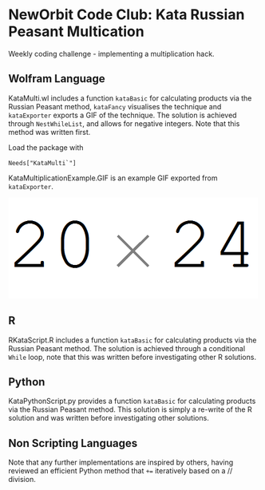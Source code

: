 # NewOrbit Code Club: Kata Russian Peasant Multication
Weekly coding challenge - implementing a multiplication hack.

## Wolfram Language

KataMulti.wl includes a function `kataBasic` for calculating products via the Russian Peasant method, `kataFancy` visualises the technique and `kataExporter` exports a GIF of the technique. The solution is achieved through `NestWhileList`, and allows for negative integers. Note that this method was written first.

Load the package with

```
Needs["KataMulti`"]
```

KataMultiplicationExample.GIF is an example GIF exported from `kataExporter`.

![Kata GIF](https://raw.githubusercontent.com/martinjhnhadley/Kata-RussianPeasantMulti/master/KataMultiplicationExample.gif)

## R

RKataScript.R includes a function `kataBasic` for calculating products via the Russian Peasant method. The solution is achieved through a conditional `While` loop, note that this was written before investigating other R solutions.

## Python

KataPythonScript.py provides a function `kataBasic` for calculating products via the Russian Peasant method. This solution is simply a re-write of the R solution and was written before investigating other solutions.

## Non Scripting Languages

Note that any further implementations are inspired by others, having reviewed an efficient Python method that `+=` iteratively based on a // division.

